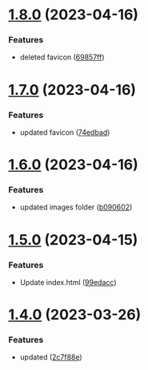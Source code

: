 # [1.8.0](https://github.com/manthanank/manthanank.github.io/compare/v1.7.0...v1.8.0) (2023-04-16)


### Features

* deleted favicon ([69857ff](https://github.com/manthanank/manthanank.github.io/commit/69857ffb769846b3b234fa52f6cc14c2635a70ed))



# [1.7.0](https://github.com/manthanank/manthanank.github.io/compare/v1.6.0...v1.7.0) (2023-04-16)


### Features

* updated favicon ([74edbad](https://github.com/manthanank/manthanank.github.io/commit/74edbad5debdbedbec9efdfaa7177fed70e2d8c2))



# [1.6.0](https://github.com/manthanank/manthanank.github.io/compare/v1.5.0...v1.6.0) (2023-04-16)


### Features

* updated images folder ([b090602](https://github.com/manthanank/manthanank.github.io/commit/b09060268d911f2cd869e0bade3e603f9233ac90))



# [1.5.0](https://github.com/manthanank/manthanank.github.io/compare/v1.4.0...v1.5.0) (2023-04-15)


### Features

* Update index.html ([99edacc](https://github.com/manthanank/manthanank.github.io/commit/99edacc7242b449ddc8eb5f0a3bc6ce029bb4e21))



# [1.4.0](https://github.com/manthanank/manthanank.github.io/compare/v1.3.0...v1.4.0) (2023-03-26)


### Features

* updated ([2c7f88e](https://github.com/manthanank/manthanank.github.io/commit/2c7f88eb8a12854b6061acd35f7894991450a360))



